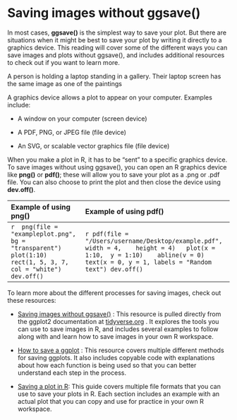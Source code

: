 # Saving images without ggsave()    


In most cases, **ggsave()** is the simplest way to save your plot. But there are situations when it might be best to save your plot by writing it directly 
to a graphics device. This reading will cover some of the different ways you can save images and plots without ggsave(), and includes additional resources 
to check out if you want to learn more. 

A person is holding a laptop standing in a gallery. Their laptop screen has the same image as one of the paintings

A graphics device allows a plot to appear on your computer. Examples include:

* A window on your computer (screen device)

* A PDF, PNG, or JPEG file (file device)

* An SVG, or scalable vector graphics file (file device)

When you make a plot in R, it has to be “sent” to a specific graphics device. To save images without using ggsave(), you can open an R graphics device like **png()** or **pdf()**; these will allow you to save your plot as a .png or .pdf file. You can also choose to print the plot and then close the device using **dev.off()**.

|   Example of using png()   |   Example of using pdf()    |
|:---------------------------|:----------------------------|
|  ```r  png(file = "exampleplot.png", bg = "transparent") plot(1:10)  rect(1, 5, 3, 7, col = "white") dev.off() ```  | ```r pdf(file = "/Users/username/Desktop/example.pdf",    width = 4,    height = 4)   plot(x = 1:10,  y = 1:10)    abline(v = 0) text(x = 0, y = 1, labels = "Random text") dev.off()   ``` |    


To learn more about the different processes for saving images, check out these resources: 

* [Saving images without ggsave()](https://ggplot2.tidyverse.org/reference/ggsave.html#saving-images-without-ggsave-)
: This resource is pulled directly from the ggplot2 documentation at 
[tidyverse.org](https://www.tidyverse.org/)
. It explores the tools you can use to save images in R, and includes several examples to follow along with and learn how to save images in your own R workspace. 

* [How to save a ggplot](https://www.datanovia.com/en/blog/how-to-save-a-ggplot/)
: This resource covers multiple different methods for saving ggplots. It also includes copyable code with explanations about how each function is being used so that you can better understand each step in the process.  

* [Saving a plot in R](https://www.datamentor.io/r-programming/saving-plot/):
 This guide covers multiple file formats that you can use to save your plots in R. Each section includes an example with an actual plot that you can copy and use for practice in your own R workspace.





